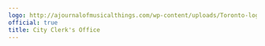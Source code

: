 ```yaml
---
logo: http://ajournalofmusicalthings.com/wp-content/uploads/Toronto-logo.png
official: true
title: City Clerk's Office
---
```

